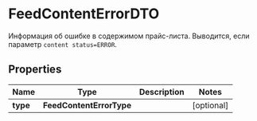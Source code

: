 

# FeedContentErrorDTO

Информация об ошибке в содержимом прайс-листа. Выводится, если параметр `content status=ERROR`. 

## Properties

| Name | Type | Description | Notes |
|------------ | ------------- | ------------- | -------------|
|**type** | **FeedContentErrorType** |  |  [optional] |



